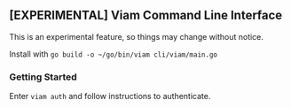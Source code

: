 ## [EXPERIMENTAL] Viam Command Line Interface

This is an experimental feature, so things may change without notice.

Install with `go build -o ~/go/bin/viam cli/viam/main.go`

### Getting Started
Enter `viam auth` and follow instructions to authenticate.

